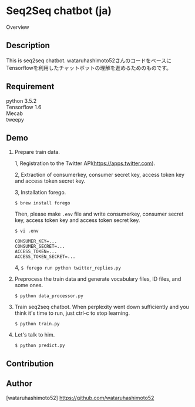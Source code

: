 Seq2Seq chatbot (ja)
====

Overview

## Description
This is seq2seq chatbot.
wataruhashimoto52さんのコードをベースにTensorflowを利用したチャットボットの理解を進めるためのものです。

## Requirement
python 3.5.2  
Tensorflow 1.6  
Mecab  
tweepy  

## Demo

1. Prepare train data.

    1, Registration to the Twitter API(https://apps.twitter.com).

    2, Extraction of consumerkey, consumer secret key, access token key and access token secret key.

    3, Installation forego.

    `$ brew install forego`

    Then, please make `.env` file and write consumerkey, consumer secret key, access token key and access token secret key.

    `$ vi .env` 

    ```
    CONSUMER_KEY=...
    CONSUMER_SECRET=...
    ACCESS_TOKEN=...
    ACCESS_TOKEN_SECRET=...
    ```

    4, `$ forego run python twitter_replies.py`
2. Preprocess the train data and generate vocabulary files, ID files, and some ones.

    `$ python data_processor.py`  

3. Train seq2seq chatbot. When perplexity went down sufficiently and you think it's time to run, just ctrl-c to stop learning. 

    `$ python train.py`

4. Let's talk to him.  

    `$ python predict.py`

    
## Contribution

## Author

[wataruhashimoto52] https://github.com/wataruhashimoto52
